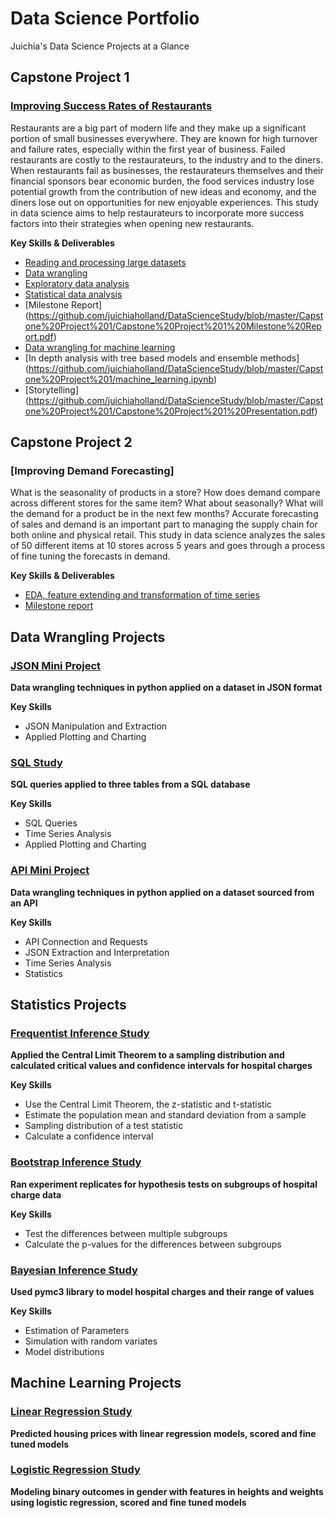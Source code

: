 # Data Science Portfolio
Juichia's Data Science Projects at a Glance

## Capstone Project 1
### [Improving Success Rates of Restaurants](https://github.com/juichiaholland/DataScienceStudy/blob/master/Capstone%20Project%201/Capstone%20Project%201%20Presentation.pdf)
Restaurants are a big part of modern life and they make up a significant portion of small businesses everywhere. They are known for high turnover and failure rates, especially within the first year of business. Failed restaurants are costly to the restaurateurs, to the industry and to the diners. When restaurants fail as businesses, the restaurateurs themselves and their financial sponsors bear economic burden, the food services industry lose potential growth from the contribution of new ideas and economy, and the diners lose out on opportunities for new enjoyable experiences. This study in data science aims to help restaurateurs to incorporate more success factors into their strategies when opening new restaurants.

**Key Skills & Deliverables**
* [Reading and processing large datasets](https://github.com/juichiaholland/DataScienceStudy/blob/master/Capstone%20Project%201/data_wrangling_2.ipynb)
* [Data wrangling](https://github.com/juichiaholland/DataScienceStudy/blob/master/Capstone%20Project%201/data_wrangling_1.ipynb)
* [Exploratory data analysis](https://github.com/juichiaholland/DataScienceStudy/blob/master/Capstone%20Project%201/data_storytelling.ipynb)
* [Statistical data analysis](https://github.com/juichiaholland/DataScienceStudy/blob/master/Capstone%20Project%201/statistical_data_analysis.ipynb)
* [Milestone Report]
(https://github.com/juichiaholland/DataScienceStudy/blob/master/Capstone%20Project%201/Capstone%20Project%201%20Milestone%20Report.pdf)
* [Data wrangling for machine learning](https://github.com/juichiaholland/DataScienceStudy/blob/master/Capstone%20Project%201/machine_learning_wrangling.ipynb)
* [In depth analysis with tree based models and ensemble methods]
(https://github.com/juichiaholland/DataScienceStudy/blob/master/Capstone%20Project%201/machine_learning.ipynb)
* [Storytelling]
(https://github.com/juichiaholland/DataScienceStudy/blob/master/Capstone%20Project%201/Capstone%20Project%201%20Presentation.pdf)

## Capstone Project 2
### [Improving Demand Forecasting]
What is the seasonality of products in a store? How does demand compare across different stores for the same item? What about seasonally? What will the demand for a product be in the next few months? Accurate forecasting of sales and demand is an important part to managing the supply chain for both online and physical retail. This study in data science analyzes the sales of 50 different items at 10 stores across 5 years and goes through a process of fine tuning the forecasts in demand.

**Key Skills & Deliverables**
* [EDA, feature extending and transformation of time series](https://github.com/juichiaholland/DataScienceStudy/blob/master/Capstone%20Project%202/notebooks/eda.ipynb)
* [Milestone report](https://github.com/juichiaholland/DataScienceStudy/blob/master/Capstone%20Project%202/reports/Capstone%20Project%202%20Milestone%20Report.pdf)

## Data Wrangling Projects
### [JSON Mini Project](https://github.com/juichiaholland/DataScienceStudy/blob/master/JSON%20Study/data_wrangling_json/json_exercise.ipynb)
**Data wrangling techniques in python applied on a dataset in JSON format**

**Key Skills**
* JSON Manipulation and Extraction
* Applied Plotting and Charting

### [SQL Study](https://github.com/juichiaholland/DataScienceStudy/blob/master/SQL%20Study/1520094343_sql_project.sql)
**SQL queries applied to three tables from a SQL database**

**Key Skills**
* SQL Queries
* Time Series Analysis
* Applied Plotting and Charting

### [API Mini Project](https://github.com/juichiaholland/DataScienceStudy/blob/master/API%20Study/API/api_data_wrangling_mini_project.ipynb)
**Data wrangling techniques in python applied on a dataset sourced from an API**

**Key Skills**
* API Connection and Requests
* JSON Extraction and Interpretation
* Time Series Analysis
* Statistics

## Statistics Projects
### [Frequentist Inference Study](https://github.com/juichiaholland/DataScienceStudy/tree/master/Frequentist%20Inference)
**Applied the Central Limit Theorem to a sampling distribution and calculated critical values and confidence intervals for hospital charges**

**Key Skills**
* Use the Central Limit Theorem, the z-statistic and t-statistic
* Estimate the population mean and standard deviation from a sample
* Sampling distribution of a test statistic
* Calculate a confidence interval

### [Bootstrap Inference Study](https://github.com/juichiaholland/DataScienceStudy/blob/master/Bootstrap%20Inference/inferential_statistics_2-Q.ipynb)
**Ran experiment replicates for hypothesis tests on subgroups of hospital charge data**

**Key Skills**
* Test the differences between multiple subgroups
* Calculate the p-values for the differences between subgroups

### [Bayesian Inference Study](https://github.com/juichiaholland/DataScienceStudy/blob/master/Bayesian_stats_Q6.28/inferential_statistics_3-Q.ipynb)
**Used pymc3 library to model hospital charges and their range of values**

**Key Skills**
* Estimation of Parameters
* Simulation with random variates
* Model distributions

## Machine Learning Projects
### [Linear Regression Study](https://github.com/juichiaholland/DataScienceStudy/blob/master/linear_regression/Mini_Project_Linear_Regression.ipynb)
**Predicted housing prices with linear regression models, scored and fine tuned models**

### [Logistic Regression Study](https://github.com/juichiaholland/DataScienceStudy/blob/master/logistic_regression/Mini_Project_Logistic_Regression.ipynb)
**Modeling binary outcomes in gender with features in heights and weights using logistic regression, scored and fine tuned models**
